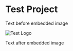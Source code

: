 # Test Project

Text before embedded image

![Test Logo](images/test_logo.png)

Text after embedded image


